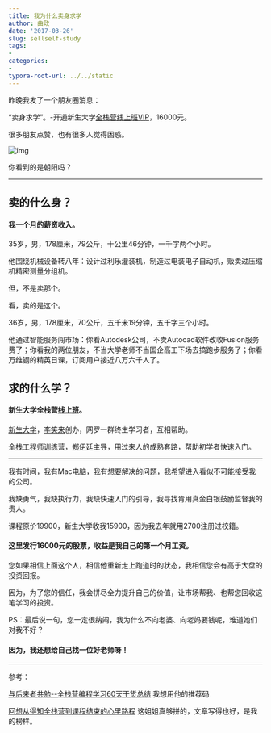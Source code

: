 ```yaml
---
title: 我为什么卖身求学
author: 曲政
date: '2017-03-26'
slug: sellself-study
tags:
- 
categories:
- 
typora-root-url: ../../static
---
```


昨晚我发了一个朋友圈消息：

“卖身求学”。-开通新生大学[全栈营线上班VIP](https://link.jianshu.com?t=https://fullstack.xinshengdaxue.com/vip_to_payment?from=timeline&isappinstalled=0)，16000元。

很多朋友点赞，也有很多人觉得困惑。



![img](/images/2017-03-26-%E6%88%91%E4%B8%BA%E4%BB%80%E4%B9%88%E5%8D%96%E8%BA%AB%E6%B1%82%E5%AD%A6/1200-20200107204432708.png)

你看到的是朝阳吗？

------

## 卖的什么身？

#### 我一个月的薪资收入。

35岁，男，178厘米，79公斤，十公里46分钟，一千字两个小时。

他围绕机械设备转八年：设计过利乐灌装机，制造过电装电子自动机，贩卖过压缩机精密测量分组机。

但，不是卖那个。

看，卖的是这个。

36岁，男，178厘米，70公斤，五千米19分钟，五千字三个小时。

他通过智能服务闯市场：你看Autodesk公司，不卖Autocad软件改收Fusion服务费了；你看我的两位朋友，不当大学老师不当国企高工下场去搞跑步服务了；你看万维钢的精英日课，订阅用户接近八万六千人了。

## 求的什么学？

#### 新生大学全栈营[线上班](https://link.jianshu.com?t=https://fullstack.xinshengdaxue.com/)。

[新生大学](https://link.jianshu.com?t=http://xinshengdaxue.com/)，[李笑来](https://link.jianshu.com?t=http://baike.sogou.com/v6713397.htm?fromTitle=李笑来)创办，网罗一群终生学习者，互相帮助。

[全栈工程师训练营](https://link.jianshu.com?t=https://fullstack.xinshengdaxue.com/)，[郑伊廷](https://link.jianshu.com?t=http://blog.xdite.net/)主导，用过来人的成熟套路，帮助初学者快速入门。

------

我有时间，我有Mac电脑，我有想要解决的问题，我希望进入看似不可能接受我的公司。

我缺勇气，我缺执行力，我缺快速入门的引导，我寻找肯用真金白银鼓励监督我的贵人。

课程原价19900，新生大学收我15900，因为我去年就用2700注册过校籍。

#### 这里发行16000元的股票，收益是我自己的第一个月工资。

您如果相信上面这个人，相信他重新走上跑道时的状态，我相信您会有高于大盘的投资回报。

因为，为了您的信任，我会拼尽全力提升自己的价值，让市场帮我、也帮您回收这笔学习的投资。

PS：最后说一句，您一定很纳闷，我为什么不向老婆、向老妈要钱呢，难道她们对我不好？

#### 因为，我还想给自己找一位好老师呀！

------

参考：

[与后来者共勉--全栈营编程学习60天干货总结](https://link.jianshu.com?t=http://h5.xinshengdaxue.com/post_detail.html?id=58d0f00ea98bedff5b9c4be8&rid=UdEz8ZcXxXAVNHoXLm78dLw3w5zopOPhtEHasg8UX521UQi3Vsp9g7Rb0XtZMIkY9xLXlc-IYuWyGHNASFecrOQiL7g8viySr-fXjqFrgyKaH4DN1H83NZ2dHE3-EXf7BoY40J6WwPQP55fcOV0Kgw==&from=singlemessage&isappinstalled=1) 我想用他的推荐码

[回想从得知全栈营到课程结束的心里路程](https://link.jianshu.com?t=https://ruby-china.org/topics/31062) 这姐姐真够拼的，文章写得也好，是我的榜样。